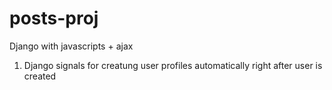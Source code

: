 # posts-proj
Django with javascripts + ajax


1) Django signals for creatung user profiles automatically right after user is created
